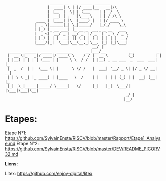 

```
                    ______ _   _  _____ _______                         
                   |  ____| \ | |/ ____|__   __|/\                      
                   | |__  |  \| | (___    | |  /  \                     
                   |  __| | . ` |\___ \   | | / /\ \                    
              ____ | |____| |\  |____) |  | |/ ____ \                   
             |  _ \|______|_| \_|_____/   |_/_/    \_\                  
             | |_) |_ __ ___| |_ __ _  __ _ _ __   ___                  
             |  _ <| '__/ _ | __/ _` |/ _` | '_ \ / _ \                 
             | |_) | | |  __| || (_| | (_| | | | |  __/                 
             |____/|_|  \___|\__\__,_|\__, |_| |_|\___|                 
                                       __/ |                            
  _____  _____  _____  _______      __|___/__           _           _   
 |  __ \|_   _|/ ____|/ ____\ \    / / |  __ \         (_)         | |  
 | |__) | | | | (___ | |     \ \  / /  | |__) _ __ ___  _  ___  ___| |_ 
 |  _  /  | |  \___ \| |      \ \/ /   |  ___| '__/ _ \| |/ _ \/ __| __|
 | | \ \ _| |_ ____) | |____   \  /    | |   | | | (_) | |  __| (__| |_ 
 |_|  \_|_____|_____/ \_____|   \/     |_|   |_|  \___/| |\___|\___|\__|
                                                      _/ |              
                                                     |__/               
```

# **Etapes:**

Etape N°1: https://github.com/SylvainEnsta/RISCV/blob/master/Rapport/Etape1_Analyse.md
Etape N°2: https://github.com/SylvainEnsta/RISCV/blob/master/DEV/README_PICORV32.md

**Liens:**

Litex: https://github.com/enjoy-digital/litex

